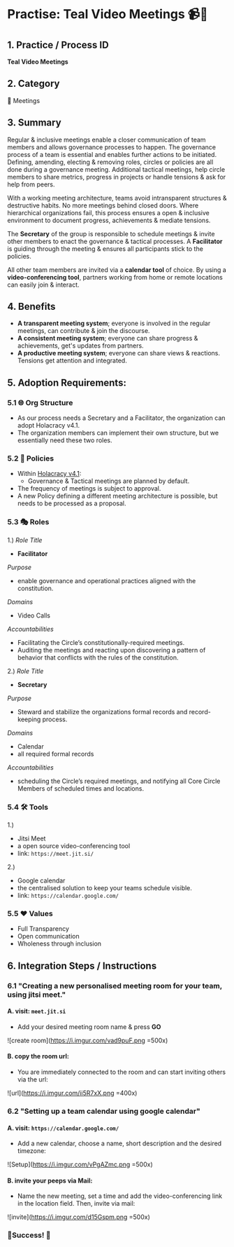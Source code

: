 # Practise: Teal Video Meetings :video_camera::calendar:


## 1. Practice / Process ID

**Teal Video Meetings**




## 2. Category

:date: Meetings



## 3. Summary

Regular & inclusive meetings enable a closer communication of team members and allows governance processes to happen. The governance process of a team is essential and enables further actions to be initiated. Defining, amending, electing & removing roles, circles or policies are all done during a governance meeting. Additional tactical meetings, help circle members to share metrics, progress in projects or handle tensions & ask for help from peers.

With a working meeting architecture, teams avoid intransparent structures & destructive habits. No more meetings behind closed doors. Where hierarchical organizations fail, this process ensures a open & inclusive environment to document progress, achievements & mediate tensions.

The **Secretary** of the group is responsible to schedule meetings & invite other members to enact the governance & tactical processes. A **Facilitator** is guiding through the meeting & ensures all participants stick to the policies.

All other team members are invited via a **calendar tool** of choice. By using a **video-conferencing tool**, partners working from home or remote locations can easily join & interact.



## 4. Benefits

* **A transparent meeting system**; everyone is involved in the regular meetings, can contribute & join the discourse.
* **A consistent meeting system**; everyone can share progress & achievements, get's updates from partners.
* **A productive meeting system**; everyone can share views & reactions. Tensions get attention and integrated.



## 5. Adoption Requirements:

### 5.1 :globe_with_meridians: Org Structure

* As our process needs a Secretary and a Facilitator, the organization can adopt Holacracy v4.1.
* The organization members can implement their own structure, but we essentially need these two roles.



### 5.2 :scroll: Policies

* Within [Holacracy v4.1](https://www.holacracy.org/constitution):
    * Governance & Tactical meetings are planned by default.
* The frequency of meetings is subject to approval.
* A new Policy defining a different meeting architecture is possible, but needs to be processed as a proposal.



### 5.3 :performing_arts: Roles

1.)
*Role Title*
* **Facilitator**

*Purpose*
* enable governance and operational practices aligned with the constitution.

*Domains*
* Video Calls

*Accountabilities*
* Facilitating the Circle’s constitutionally-required meetings.
* Auditing the meetings and reacting upon discovering a pattern of behavior that conflicts with the rules of the constitution.

2.)
*Role Title*

* **Secretary**

*Purpose*
* Steward and stabilize the organizations formal records and record-keeping process.

*Domains*
* Calendar
* all required formal records

*Accountabilities*
* scheduling the Circle’s required meetings, and notifying all Core Circle Members of scheduled times and locations.



### 5.4 :hammer_and_wrench: Tools 

1.)
* Jitsi Meet
* a open source video-conferencing tool
* link: `https://meet.jit.si/`



2.)
* Google calendar
* the centralised solution to keep your teams schedule visible.
* link: `https://calendar.google.com/`



### 5.5 :heart: Values

* Full Transparency
* Open communication
* Wholeness through inclusion



## 6. Integration Steps / Instructions

### 6.1 "Creating a new personalised meeting room for your team, using jitsi meet."

#### A. visit: `meet.jit.si`

* Add your desired meeting room name & press **GO**

![create room](https://i.imgur.com/vad9puF.png =500x)



#### B. copy the room url:

* You are immediately connected to the room and can start inviting others via the url:

![url](https://i.imgur.com/ii5R7xX.png =400x)



### 6.2 "Setting up a team calendar using google calendar"

#### A. visit: `https://calendar.google.com/`

* Add a new calendar, choose a name, short description and the desired timezone:

![Setup](https://i.imgur.com/vPgAZmc.png =500x)



#### B. invite your peeps via Mail:

* Name the new meeting, set a time and add the video-conferencing link in the location field. Then, invite via mail:

![invite](https://i.imgur.com/d15Gspm.png =500x)



### :tada:Success! :tada:

